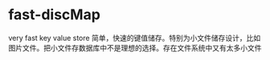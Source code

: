 # fast-discMap
very fast key value store 简单，快速的键值储存。特别为小文件储存设计，比如图片文件。把小文件存数据库中不是理想的选择。存在文件系统中又有太多小文件
